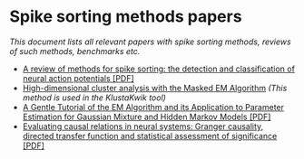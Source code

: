 # Spike sorting methods papers

_This document lists all relevant papers with spike sorting methods, reviews of such methods, benchmarks etc._

* [A review of methods for spike sorting: the detection and
classification of neural action potentials [PDF]](http://stat.columbia.edu/~liam/teaching/neurostat-spr11/papers/EM/Lewicki-Network-98_1.pdf)
* [High-dimensional cluster analysis with the Masked EM Algorithm](http://www.ncbi.nlm.nih.gov/pmc/articles/PMC4298163/) _(This method is used in the KlustaKwik tool)_
* [A Gentle Tutorial of the EM Algorithm and its Application to Parameter Estimation for Gaussian Mixture and Hidden Markov Models [PDF]](http://crow.ee.washington.edu/people/bulyko/papers/em.pdf)
* [Evaluating causal relations in neural systems: Granger causality, directed transfer function and statistical assessment of significance [PDF]](http://www.ccs.fau.edu/~bressler/pdf/BiolCyber01.pdf)
